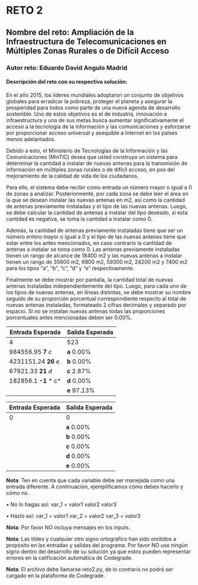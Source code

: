 # RETO 2

## Nombre del reto:	Ampliación de la Infraestructura de Telecomunicaciones en Múltiples Zonas Rurales o de Difícil Acceso
### Autor reto:	Eduardo David Angulo Madrid
#### Descripción del reto con su respectiva solución:

En el año 2015, los líderes mundiales adoptaron un conjunto de objetivos globales para erradicar la pobreza, proteger el planeta y asegurar la prosperidad para todos como parte de una nueva agenda de desarrollo sostenible. Uno de estos objetivos es el de industria, innovación e infraestructura y una de sus metas busca aumentar significativamente el acceso a la tecnología de la información y las comunicaciones y esforzarse por proporcionar acceso universal y asequible a Internet en los países menos adelantados.

Debido a esto, el Ministerio de Tecnologías de la Información y las Comunicaciones (MinTIC) desea que usted construya un sistema para determinar la cantidad a instalar de nuevas antenas para la transmisión de información en múltiples zonas rurales o de difícil acceso, en pos del mejoramiento de la calidad de vida de los ciudadanos.

Para ello, el sistema debe recibir como entrada un número mayor o igual a 0 de zonas a analizar. Posteriormente, por cada zona se debe leer el área en la que se desean instalar las nuevas antenas en m2, así como la cantidad de antenas previamente instaladas y el tipo de las nuevas antenas. Luego, se debe calcular la cantidad de antenas a instalar del tipo deseado, si esta cantidad es negativa, se toma la cantidad a instalar como 0. 

Además, la cantidad de antenas previamente instaladas tiene que ser un número entero mayor o igual a 0 y el tipo de las nuevas antenas tiene que estar entre los antes mencionados, en caso contrario la cantidad de antenas a instalar se toma como 0.
Las antenas previamente instaladas tienen un rango de alcance de 18400 m2 y las nuevas antenas a instalar tienen un rango de 35600 m2, 6800 m2, 59300 m2, 24200 m2 y 7400 m2 para los tipos “a”, “b”, “c”, “d” y “e” respectivamente.

Finalmente se debe mostrar por pantalla, la cantidad total de nuevas antenas instaladas independientemente del tipo. Luego, para cada uno de los tipos de nuevas antenas, en líneas distintas, se debe mostrar su nombre seguido de su proporción porcentual correspondiente respecto al total de nuevas antenas instaladas, formateado 2 cifras decimales y separado por espacio. Si no se instalan nuevas antenas todas las proporciones porcentuales antes mencionadas deben ser 0.00%.



| Entrada Esperada  |Salida Esperada   |
| ------------ | ------------ |
|  4    | 523  |
|984556.95 **7** *c*   |**a** 0.00%   |
|  4231151.24 **26** *e*  |  **b** 0.00% |
| 67921.33 **21** *d*    | **c** 2.87%  |
| 182856.1 **-1** * c*  |  **d** 0.00% |
|   |   **e** 97.13% |

|  Entrada Esperada |Salida Esperada   |
| ------------ | ------------ |
| 0   | 0   |
|   |  **a** 0.00% |
|   |  **b** 0.00% |
|   |  **c** 0.00% |
|   |  **d** 0.00% |
|   |  **e** 0.00% |

**Nota**: Ten en cuenta que cada variable debe ser manejada como una entrada diferente. A continuación, ejemplificamos cómo debes hacerlo y cómo no.

•	No lo hagas así:
var_1 = valor1 valor2 valor3

•	Hazlo así:
var_1 = valor1
var_2 = valor2
var_3 = valor3

**Nota**: Por favor NO incluya mensajes en los inputs.

**Nota**: Las tildes y cualquier otro signo ortográfico han sido omitidos a propósito en las entradas y salidas del programa. Por favor NO use ningún signo dentro del desarrollo de su solución ya que estos pueden representar errores en la calificación automática de Codegrade.

**Nota**: El archivo debe llamarse reto2.py, de lo contrario no podrá ser cargado en la plataforma de Codegrade.

